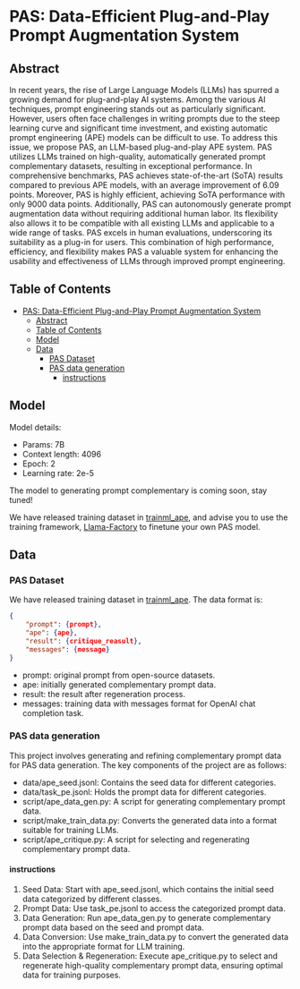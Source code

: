 # PAS: Data-Efficient Plug-and-Play Prompt Augmentation System

## Abstract

In recent years, the rise of Large Language Models (LLMs) has spurred a growing demand for plug-and-play AI systems. Among the various AI techniques, prompt engineering stands out as particularly significant. However, users often face challenges in writing prompts due to the steep learning curve and significant time investment, and existing automatic prompt engineering (APE) models can be difficult to use. To address this issue, we propose PAS, an LLM-based plug-and-play APE system.
PAS utilizes LLMs trained on high-quality, automatically generated prompt complementary datasets, resulting in exceptional performance. In comprehensive benchmarks, PAS achieves state-of-the-art (SoTA) results compared to previous APE models, with an average improvement of 6.09 points. Moreover, PAS is highly efficient, achieving SoTA performance with only 9000 data points. Additionally, PAS can autonomously generate prompt augmentation data without requiring additional human labor. Its flexibility also allows it to be compatible with all existing LLMs and applicable to a wide range of tasks.
PAS excels in human evaluations, underscoring its suitability as a plug-in for users. This combination of high performance, efficiency, and flexibility makes PAS a valuable system for enhancing the usability and effectiveness of LLMs through improved prompt engineering.

## Table of Contents

- [PAS: Data-Efficient Plug-and-Play Prompt Augmentation System](#pas-data-efficient-plug-and-play-prompt-augmentation-system)
  - [Abstract](#abstract)
  - [Table of Contents](#table-of-contents)
  - [Model](#model)
  - [Data](#data)
    - [PAS Dataset](#pas-dataset)
    - [PAS data generation](#pas-data-generation)
      - [instructions](#instructions)

## Model

Model details:

- Params: 7B
- Context length: 4096
- Epoch: 2
- Learning rate: 2e-5

The model to generating prompt complementary is coming soon, stay tuned!

We have released training dataset in [trainml_ape](data/trainml_ape.jsonl), and advise you to use the training framework, [Llama-Factory](https://github.com/hiyouga/LLaMA-Factory) to finetune your own PAS model.

## Data

### PAS Dataset

We have released training dataset in [trainml_ape](data/trainml_ape.jsonl). The data format is:

```json
{
    "prompt": {prompt},
    "ape": {ape},
    "result": {critique_reasult},
    "messages": {message}
}
```

- prompt: original prompt from open-source datasets.
- ape: initially generated complementary prompt data.
- result: the result after regeneration process.
- messages: training data with messages format for OpenAI chat completion task.

### PAS data generation

This project involves generating and refining complementary prompt data for PAS data generation. The key components of the project are as follows:

- data/ape_seed.jsonl: Contains the seed data for different categories.
- data/task_pe.jsonl: Holds the prompt data for different categories.
- script/ape_data_gen.py: A script for generating complementary prompt data.
- script/make_train_data.py: Converts the generated data into a format suitable for training LLMs.
- script/ape_critique.py: A script for selecting and regenerating complementary prompt data.

#### instructions

1. Seed Data: Start with ape_seed.jsonl, which contains the initial seed data categorized by different classes.
2. Prompt Data: Use task_pe.jsonl to access the categorized prompt data.
3. Data Generation: Run ape_data_gen.py to generate complementary prompt data based on the seed and prompt data.
4. Data Conversion: Use make_train_data.py to convert the generated data into the appropriate format for LLM training.
5. Data Selection & Regeneration: Execute ape_critique.py to select and regenerate high-quality complementary prompt data, ensuring optimal data for training purposes.